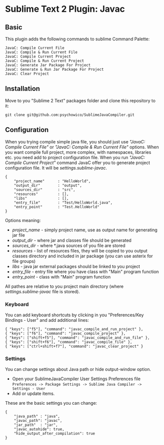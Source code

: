 # Sublime Text 2 Plugin: Javac

## Basic

This plugin adds the following commands to sublime Command Palette:

    JavaC: Compile Current File
    JavaC: Compile & Run Current File
    JavaC: Compile Current Project
    JavaC: Compile & Run Current Project
    JavaC: Generate Jar Package For Project
    JavaC: Generate & Run Jar Package For Project
    JavaC: Clear Project

## Installation

Move to you "Sublime 2 Text" packages folder and clone this repository to it:

    git clone git@github.com:psychowico/SublimeJavaCompiler.git

## Configuration

When you trying compile simple java file, you should just use *"JavaC: Compile Current File"* or *"JavaC: Compile & Run Current File"* options. When you want compile full project, more complex, with namespaces, libraries etc. you need add to project configuration file. When you run *"JavaC: Compile Current Project"* command JavaC offer you to generate project configuration file. It will be *settings.sublime-javac*.

    {
        "project_name"      : "HelloWorld",
        "output_dir"        : "output",
        "sources_dir"       : "src",
        "resources"         : [],
        "libs"              : [],
        "entry_file"        : "Test/HelloWorld.java",
        "entry_point"       : "Test.HelloWorld"
    }

Options meaning:

 * *project_name* - simply project name, use as output name for generating jar file
 * *output_dir*   - where jar and classes file should be generated
 * *sources_dir*  - where *.java sources of you file are stored
 * *resources*    - list of resources files, they will be copied to you output classes directory and included in jar package (you can use asterix for file groups)
 * *libs*         - java jar external packages should be linked to you project
 * *entry_file*   - entry file where you have class with "Main" program function
 * *entry_point*  - class with "Main" program function

All pathes are relative to you project main directory (where *settings.sublime-javac* file is stored).

### Keyboard

You can add keyboard shortcuts by clicking in you "Preferences/Key Bindings - User" and add additional lines:

    { "keys": ["f5"], "command": "javac_compile_and_run_project" },
    { "keys": ["f6"], "command": "javac_compile_project" },
    { "keys": ["shift+f5"], "command": "javac_compile_and_run_file" },
    { "keys": ["shift+f6"], "command": "javac_compile_file" },
    { "keys": ["ctrl+shift+f7"], "command": "javac_clear_project" }

### Settings

You can change settings about Java path or hide output-window option.

 * Open your SublimeJavaCompiler User Settings Preferences file ```Preferences -> Package Settings -> Sublime Java Compiler -> Settings - User```
 * Add or update items.

These are the basic settings you can change:

    {
    	"java_path" : "java",
    	"javac_path": "javac",
    	"jar_path"  : "jar",
    	"javac_autohide": true,
    	"hide_output_after_compilation": true
    }

